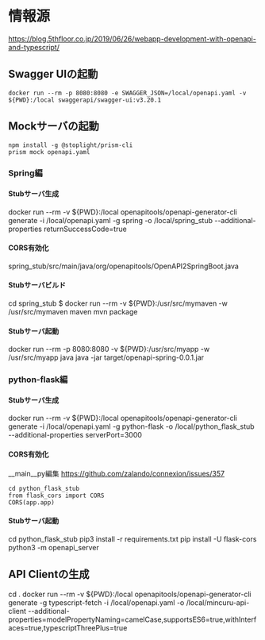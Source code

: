 # 情報源
https://blog.5thfloor.co.jp/2019/06/26/webapp-development-with-openapi-and-typescript/

## Swagger UIの起動

```
docker run --rm -p 8080:8080 -e SWAGGER_JSON=/local/openapi.yaml -v ${PWD}:/local swaggerapi/swagger-ui:v3.20.1
```

## Mockサーバの起動

```
npm install -g @stoplight/prism-cli
prism mock openapi.yaml
```

### Spring編
#### Stubサーバ生成
docker run --rm -v ${PWD}:/local openapitools/openapi-generator-cli generate -i /local/openapi.yaml -g spring -o /local/spring_stub --additional-properties returnSuccessCode=true

#### CORS有効化
spring_stub/src/main/java/org/openapitools/OpenAPI2SpringBoot.java

#### Stubサーバビルド
cd spring_stub
$ docker run --rm -v ${PWD}:/usr/src/mymaven -w /usr/src/mymaven maven mvn package

#### Stubサーバ起動
docker run --rm -p 8080:8080 -v ${PWD}:/usr/src/myapp -w /usr/src/myapp java java -jar target/openapi-spring-0.0.1.jar

### python-flask編
#### Stubサーバ生成
docker run --rm -v ${PWD}:/local openapitools/openapi-generator-cli generate -i /local/openapi.yaml -g python-flask -o /local/python_flask_stub --additional-properties serverPort=3000

#### CORS有効化
__main__py編集
https://github.com/zalando/connexion/issues/357

```
cd python_flask_stub
from flask_cors import CORS
CORS(app.app)
```

#### Stubサーバ起動
cd python_flask_stub
pip3 install -r requirements.txt
pip install -U flask-cors
python3 -m openapi_server

## API Clientの生成
cd .
docker run --rm -v ${PWD}:/local openapitools/openapi-generator-cli generate -g typescript-fetch -i /local/openapi.yaml -o /local/mincuru-api-client --additional-properties=modelPropertyNaming=camelCase,supportsES6=true,withInterfaces=true,typescriptThreePlus=true

